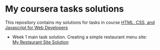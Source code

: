 <h1> My coursera tasks solutions</h1>

<div>
    This repository contains my solutions for tasks in course
    <a href="https://www.coursera.org/learn/html-css-javascript-for-web-developers/">
        HTML, CSS, and Javascript for Web Developers
    </a>
</div>

<ul>
  <li>
    <div>Week 1 main task solution. Creating a simple restaurant menu site:</div>
    <div>
        <a href="https://bparshintsev.github.io/courses-solutions/week_1_restaurant_site">
            My Restaurant Site Solution
        </a>
    </div>
  </li>
</ul>

